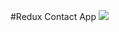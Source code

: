 #Redux Contact App
<img src="https://user-images.githubusercontent.com/70597385/137523564-dcc68309-e040-4723-9391-563ed38ba2f3.png" />
